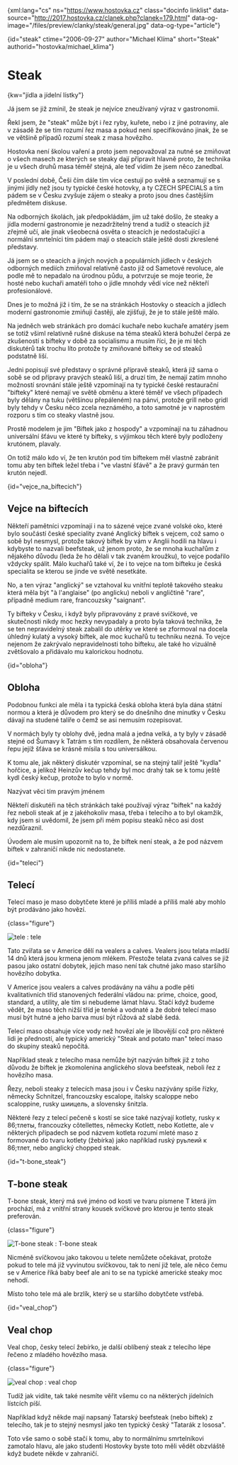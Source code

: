 
{xml:lang="cs" ns="https://www.hostovka.cz" class="docinfo linklist" data-source="http://2017.hostovka.cz/clanek.php?clanek=179.html" data-og-image="/files/preview/clanky/steak/general.jpg" data-og-type="article"}

{id="steak" ctime="2006-09-27" author="Michael Klíma" short="Steak" authorid="hostovka/michael_klima"}

# Steak

<!-- generated attribute kw by user_udpatekw.sh on 2019-03-11, do not edit -->

{kw="jídla a jídelní lístky"}

Já jsem se již zmínil, že steak je nejvíce zneužívaný výraz v gastronomii.

Řekl jsem, že "steak" může být i řez ryby, kuřete, nebo i z jiné potraviny, ale v zásadě že se tím rozumí řez masa a pokud není specifikováno jinak, že se ve většině případů rozumí steak z masa hovězího.

Hostovka není školou vaření a proto jsem nepovažoval za nutné se zmiňovat o všech masech ze kterých se steaky dají připravit hlavně proto, že technika je u všech druhů masa téměř stejná, ale teď vidím že jsem něco zanedbal.

V poslední době, Češi čím dále tím více cestují po světě a seznamují se s jinými jídly než jsou ty typické české hotovky, a ty CZECH SPECIALS a tím pádem se v Česku zvyšuje zájem o steaky a proto jsou dnes častějším předmětem diskuse.

Na odborných školách, jak předpokládám, jim už také došlo, že steaky a jídla moderní gastronomie je nezadržitelný trend a tudíž o steacích již zřejmě učí, ale jinak všeobecná osvěta o steacích je nedostačující a normální smrtelníci tím pádem mají o steacích stále ještě dosti zkreslené představy.

Já jsem se o steacích a jiných nových a populárních jídlech v českých odborných mediích zmiňoval relativně často již od Sametové revoluce, ale podle mě to nepadalo na úrodnou půdu, a potvrzuje se moje teorie, že hosté nebo kuchaři amatéři toho o jídle mnohdy vědí více než někteří profesionálové.

Dnes je to možná již i tím, že se na stránkách Hostovky o steacích a jídlech moderní gastronomie zmiňuji častěji, ale zjišťuji, že je to stále ještě málo.

Na jedněch web stránkách pro domácí kuchaře nebo kuchaře amatéry jsem se totiž všiml relativně rušné diskuse na téma steaků která bohužel čerpá ze zkušeností s bifteky v době za socialismu a musím říci, že je mi těch diskutérů tak trochu líto protože ty zmiňované bifteky se od steaků podstatně liší.

Jedni popisují své představy o správné přípravě steaků, která již sama o sobě se od přípravy pravých steaků liší, a druzí tím, že nemají zatím mnoho možností srovnání stále ještě vzpomínají na ty typické české restaurační "bifteky" které nemají ve světě obměnu a které téměř ve všech případech byly dělány na tuku (většinou přepáleném) na pánvi, protože grill nebo gridl byly tehdy v Česku něco zcela neznámého, a toto samotné je v naprostém rozporu s tím co steaky vlastně jsou.

Prostě modelem je jim "Biftek jako z hospody" a vzpomínají na tu záhadnou universální šťávu ve které ty bifteky, s výjimkou těch které byly podloženy krutónem, plavaly.

On totiž málo kdo ví, že ten krutón pod tím biftekem měl vlastně zabránit tomu aby ten biftek ležel třeba i "ve vlastní šťávě" a že pravý gurmán ten krutón nejedl.

{id="vejce\_na\_biftecich"}

## Vejce na biftecích

Někteří pamětníci vzpomínají i na to sázené vejce zvané volské oko, které bylo součástí české speciality zvané Anglický biftek s vejcem, což samo o sobě byl nesmysl, protože takový biftek by vám v Anglii hodili na hlavu i kdybyste to nazvali beefsteak, už jenom proto, že se mnoha kuchařům z nějakého důvodu (leda že ho dělali v tak zvaném kroužku), to vejce podařilo vždycky spálit. Málo kuchařů také ví, že i to vejce na tom bifteku je česká specialita se kterou se jinde ve světě nesetkáte.

No, a ten výraz "anglický" se vztahoval ku vnitřní teplotě takového steaku která měla být "à l'anglaise" (po anglicku) neboli v angličtině "rare", případně medium rare, francouzsky "saignant".

Ty bifteky v Česku, i když byly připravovány z pravé svíčkové, ve skutečnosti nikdy moc hezky nevypadaly a proto byla taková technika, že se ten nepravidelný steak zabalil do utěrky ve které se zformoval na docela úhledný kulatý a vysoký biftek, ale moc kuchařů tu techniku nezná. To vejce nejenom že zakrývalo nepravidelnosti toho bifteku, ale také ho vizuálně zvětšovalo a přidávalo mu kalorickou hodnotu.

{id="obloha"}

## Obloha

Podobnou funkci ale měla i ta typická česká obloha která byla dána státní normou a která je důvodem pro který se do dnešního dne minutky v Česku dávají na studené talíře o čemž se asi nemusím rozepisovat.

V normách byly ty oblohy dvě, jedna malá a jedna velká, a ty byly v zásadě stejné od Šumavy k Tatrám s tím rozdílem, že některá obsahovala červenou řepu jejíž šťáva se krásně mísila s tou universálkou.

K tomu ale, jak některý diskutér vzpomínal, se na stejný talíř ještě "kydla" hořčice, a jelikož Heinzův kečup tehdy byl moc drahý tak se k tomu ještě kydl český kečup, protože to bylo v normě.

Nazývat věci tím pravým jménem

Někteří diskutéři na těch stránkách také používají výraz "biftek" na každý řez neboli steak ať je z jakéhokoliv masa, třeba i telecího a to byl okamžik, kdy jsem si uvědomil, že jsem při mém popisu steaků něco asi dost nezdůraznil.

Úvodem ale musím upozornit na to, že biftek není steak, a že pod názvem biftek v zahraničí nikde nic nedostanete.

{id="teleci"}

## Telecí

Telecí maso je maso dobytčete které je příliš mladé a příliš malé aby mohlo být prodáváno jako hovězí.

{class="figure"}

![tele][1] 
:   tele

Tato zvířata se v Americe dělí na vealers a calves. Vealers jsou telata mladší 14 dnů která jsou krmena jenom mlékem. Přestože telata zvaná calves se již pasou jako ostatní dobytek, jejich maso není tak chutné jako maso staršího hovězího dobytka.

V Americe jsou vealers a calves prodávány na váhu a podle pěti kvalitativních tříd stanovených federální vládou na: prime, choice, good, standard, a utility, ale tím si nebudeme lámat hlavu. Stačí když budeme vědět, že maso těch nižší tříd je tenké a vodnaté a že dobré telecí maso musí být hutné a jeho barva musí být růžová až slabě šedá.

Telecí maso obsahuje více vody než hovězí ale je libovější což pro některé lidi je předností, ale typický americký "Steak and potato man" telecí maso do skupiny steaků nepočítá.

Například steak z telecího masa nemůže být nazýván biftek již z toho důvodu že biftek je zkomolenina anglického slova beefsteak, neboli řez z hovězího masa.

Řezy, neboli steaky z telecích masa jsou i v Česku nazývány spíše řízky, německy Schnitzel, francouzsky escalope, italsky scaloppe nebo scaloppine, rusky шиицeль, a slovensky šnitzla.

Některé řezy z telecí pečeně s kostí se sice také nazývají kotlety, rusky к 86;тлеты, francouzky côtellettes, německy Kotlett, nebo Kotlette, ale v některých případech se pod názvem kotleta rozumí mleté maso z formované do tvaru kotlety (žebírka) jako například ruský руьлеий к 86;тлет, nebo anglický chopped steak.

{id="t-bone_steak"}

## T-bone steak

T-bone steak, který má své jméno od kosti ve tvaru písmene T která jím prochází, má z vnitřní strany kousek svíčkové pro kterou je tento steak preferován.

{class="figure"}

![T-bone steak][2] 
:   T-bone steak

Nicméně svíčkovou jako takovou u telete nemůžete očekávat, protože pokud to tele má již vyvinutou svíčkovou, tak to není již tele, ale něco čemu se v Americe říká baby beef ale ani to se na typické americké steaky moc nehodí.

Místo toho tele má ale brzlík, který se u staršího dobytčete vstřebá.

{id="veal_chop"}

## Veal chop

Veal chop, česky telecí žebírko, je další oblíbený steak z telecího lépe řečeno z mladého hovězího masa.

{class="figure"}

![veal chop][3] 
:   veal chop

Tudíž jak vidíte, tak také nesmíte věřit všemu co na některých jídelních lístcích píší.

Například když někde mají napsaný Tatarský beefsteak (nebo biftek) z telecího, tak je to stejný nesmysl jako ten typický český "Tatarák z lososa".

Toto vše samo o sobě stačí k tomu, aby to normálnímu smrtelníkovi zamotalo hlavu, ale jako studenti Hostovky byste toto měli vědět obzvláště když budete někde v zahraničí.

 [1]: http://2017.hostovka.cz/soubor/27-09-06-4.JPG
 [2]: http://2017.hostovka.cz/soubor/27-09-06-5.JPG
 [3]: http://2017.hostovka.cz/soubor/27-09-06-6.JPG

